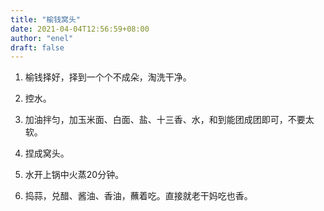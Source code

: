```yaml
---
title: "榆钱窝头"
date: 2021-04-04T12:56:59+08:00
author: "enel"
draft: false
---
```


1. 榆钱择好，择到一个个不成朵，淘洗干净。

2. 控水。

3. 加油拌匀，加玉米面、白面、盐、十三香、水，和到能团成团即可，不要太软。

4. 捏成窝头。

5. 水开上锅中火蒸20分钟。

6. 捣蒜，兑醋、酱油、香油，蘸着吃。直接就老干妈吃也香。

